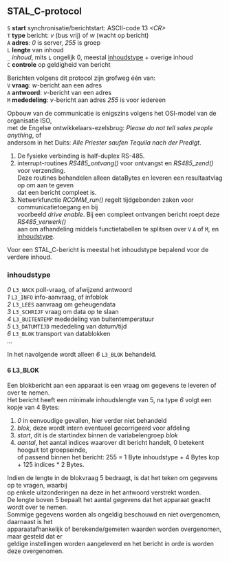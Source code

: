 ## STAL_C-protocol

`S` __start__ synchronisatie/berichtstart:  ASCII-code 13 *&lt;CR&gt;*  
`T` __type__ bericht:  *v* (bus vrij) of *w* (wacht op bericht)  
`A` __adres__: *0* is server, *255* is groep  
`L` __lengte__ van inhoud  
`_` *inhoud*, mits `L` ongelijk 0, meestal [inhoudstype](#inhoudstype) + overige inhoud  
`C` __controle__ op geldigheid van bericht  

Berichten volgens dit protocol zijn grofweg één van:  
`V` __vraag__: *w*-bericht aan een adres  
`A` __antwoord__: *v*-bericht van een adres  
`M` __mededeling__: *v*-bericht aan adres *255* is voor iedereen  

Opbouw van de communicatie is enigszins volgens het OSI-model van de organisatie ISO,  
met de Engelse ontwikkelaars-ezelsbrug: *Please do not tell sales people anything*, of  
andersom in het Duits: *Alle Priester saufen Tequila nach der Predigt*.

1. De fysieke verbinding is half-duplex RS-485.
2. interrupt-routines *RS485_ontvang()* voor ontvangst en *RS485_zend()* voor verzending.  
   Deze routines behandelen alleen dataBytes en leveren een resultaatvlag op om aan te geven  
   dat een bericht compleet is.  
2. Netwerkfunctie *RCOMM_run()* regelt tijdgebonden zaken voor communicatietoegang en bij  
   voorbeeld *drive enable*. Bij een compleet ontvangen bericht roept deze *RS485_verwerk()*  
   aan om afhandeling middels functietabellen te splitsen over `V` `A` of `M`, en [inhoudstype](#inhoudstype).  

Voor een STAL_C-bericht is meestal het inhoudstype bepalend voor de verdere inhoud.

<a name="inhoudstype"></a>
### __inhoudstype__  
*0* `L3_NACK` poll-vraag, of afwijzend antwoord  
*1* `L3_INFO` info-aanvraag, of infoblok  
*2* `L3_LEES` aanvraag om geheugendata  
*3* `L3_SCHRIJF` vraag om data op te slaan  
*4* `L3_BUITENTEMP` mededeling van buitentemperatuur  
*5* `L3_DATUMTIJD` mededeling van datum/tijd  
*6* `L3_BLOK` transport van datablokken  
*...*

In het navolgende wordt alleen *6* `L3_BLOK` behandeld.

<a name="type_blok"></a>
#### __6 L3_BLOK__
Een blokbericht aan een apparaat is een vraag om gegevens te leveren of over te nemen.  
Het bericht heeft een minimale inhoudslengte van 5, na type *6* volgt een kopje van 4 Bytes:

1. *0* in eenvoudige gevallen, hier verder niet behandeld
2. *blok*, deze wordt intern eventueel gecorrigeerd voor afdeling
3. *start*, dit is de startindex binnen de variabelengroep *blok*
4. *aantal*, het aantal indices waarover dit bericht handelt, 0 betekent hooguit tot groepseinde,  
   of passend binnen het bericht: 255 = 1 Byte inhoudstype + 4 Bytes kop + 125 indices * 2 Bytes.

Indien de lengte in de blokvraag 5 bedraagt, is dat het teken om gegevens op te vragen, waarbij  
op enkele uitzonderingen na deze in het antwoord verstrekt worden.  
De lengte boven 5 bepaalt het aantal gegevens dat het apparaat geacht wordt over te nemen.  
Sommige gegevens worden als ongeldig beschouwd en niet overgenomen, daarnaast is het  
apparaatafhankelijk of berekende/gemeten waarden worden overgenomen, maar gesteld dat er  
geldige instellingen worden aangeleverd en het bericht in orde is worden deze overgenomen.
